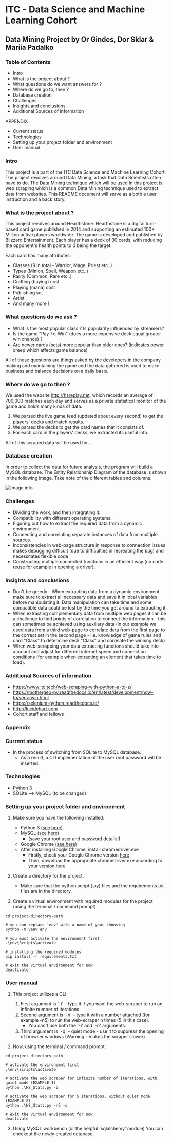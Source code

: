 # ITC -  Data Science and Machine Learning Cohort

## Data Mining Project by Or Gindes, Dor Sklar & Mariia Padalko

### Table of Contents 

* Intro
* What is the project about ?
* What questions do we want answers for ?
* Where do we go to, then ?
* Database creation
* Challenges
* Insights and conclusions
* Additional Sources of information

APPENDIX
* Current status
* Technologies
* Setting up your project folder and environment
* User manual

### Intro 

This project is a part of the ITC Data Science and Machine Learning Cohort. 
The project revolves around Data Mining, a task that Data Scientists often have to do. 
The Data Mining technique which will be used in this project is web scraping which is a common
Data Mining technique used to extract data from websites. 
This README document will serve as a both a user instruction and a back story. 


### What is the project about ? 

This project revolves around Hearthstone. 
Hearthstone is a digital turn-based card game published in 2014 and supporting an estimated 100+ Million active players worldwide.
The game is developed and published by Blizzard Entertainment. 
Each player has a deck of 30 cards, with reducing the opponent's health points to 0 being the target. 

Each card has many attributes:
* Classes (9 in total - Warrior, Mage, Priest etc..)
* Types (Minion, Spell, Weapon etc..)
* Rarity (Common, Rare etc..)
* Crafting (buying) cost
* Playing (mana) cost
* Publishing set
* Artist
* And many more !


### What questions do we ask ? 

* What is the most popular class ? Is popularity influenced by streamers? 
* Is the game "Pay-To-Win" (does a more expensive deck equal greater win chance) ?
* Are newer cards (sets) more popular than older ones? (indicates power creep which affects game balance)

All of these questions are things asked by the developers in the company making and maintaining the game 
and the data gathered is used to make business and balance decisions on a daily basis.

### Where do we go to then ?

We used the website http://hsreplay.net, which records an average of 700,000 matches each day and serves as a
private statistical monitor of the game and holds many kinds of data.
   1. We parsed the live game feed (updated about every second) to get the players' decks and match results.
   2. We parsed the decks to get the card names that it consists of.
   3. For each card in the players' decks, we extracted its useful info.

All of this scraped data will be used for...

### Database creation

In order to collect the data for future analysis, the program will build a MySQL database.
The Entity Relationship Diagram of the database is shown in the following image.
Take note of the different tables and columns.

![image info](ERD.png)


### Challenges 

* Dividing the work, and then integrating it.
* Compatibility with different operating systems.
* Figuring out how to extract the required data from a dynamic environment.
* Connecting and correlating separate instances of data from multiple sources.
* Inconsistencies in web-page structure in response to connection issues makes debugging difficult 
  (due to difficulties in recreating the bug) and necessitates flexible code
* Constructing multiple connected functions in an efficient way (no code reuse for example in opening a driver).

### Insights and conclusions 

* Don't be greedy - When extracting data from a dynamic environment make sure to extract all necessary data 
and save it in local variables before manipulating it. Data manipulation can take time and some compatible data
could be lost by the time you get around to extracting it.
* When extracting complementary data from multiple web pages it can be a challenge to find points of correlation
to connect the information - this can sometimes be achieved using auxiliary data (in our example we used 
data from a third web-page to correlate data from the first page to the correct set in the second page - i.e.
knowledge of game rules and card "Class" to determine deck "Class" and correlate the winning deck)
* When web-scrapping your data extracting functions should take into account and adjust for different internet
speed and connection conditions (for example when extracting an element that takes time to load).

### Additional Sources of information 
 
* https://www.itc.tech/web-scraping-with-python-a-to-z/ 
* https://mothergeo-py.readthedocs.io/en/latest/development/how-to/venv-win.html
* https://selenium-python.readthedocs.io/
* http://lucidchart.com 
* Cohort staff and fellows 

### Appendix

### Current status
* In the process of switching from SQLite to MySQL database.
    * As a result, a CLI implementation of the user root password will be inserted.

### Technologies 
* Python 3
* SQLite --> MySQL (to be changed)

### Setting up your project folder and environment
1. Make sure you have the following installed: 
    * Python 3 [(see here)](https://www.python.org/downloads/)
    * MySQL [(see here)](https://dev.mysql.com/downloads/installer/)
        * (save your root user and password details!)
    * Google Chrome [(see here)](https://www.google.com/chrome/)
    * After installing Google Chrome, install chromedriver.exe
        * Firstly, check your Google Chrome version [here](https://www.whatismybrowser.com/detect/what-version-of-chrome-do-i-have) 
        * Then, download the appropriate chromedriver.exe according to your version [here](https://chromedriver.chromium.org/)

2. Create a directory for the project. 
   * Make sure that the python script (.py) files and the requirements.txt files are in the directory.

3. Create a virtual environment with required modules for the project (using the terminal / command prompt)

```
cd project-directory-path

# you can replace 'env' with a name of your choosing.
python -m venv env

# you must activate the environemnt first
.\env\Scripts\activate

# installing the required modules
pip install -r requirements.txt

# exit the virtual environment for now
deactivate
```

### User manual
1. This project utilizes a CLI: 
    1. First argument is '-i' - type it if you want the web-scraper to run an infinite number of iterations.
    2. Second argument is '-n' - type it with a number attached (for example -n5) to run the web-scraper n times (5 in this case).
       * You can't use both the '-i' and '-n' arguments. 
    3. Third argument is '-q' - quiet mode - use it to suppress the opening of browser windows (Warning - makes the scraper slower)

2. Now, using the terminal / command prompt:

```
cd project-directory-path

# activate the environemnt first
.\env\Scripts\activate

# activate the web scraper for infinite number of iterations, with quiet mode (EXAMPLE 1)
python .\HS_Stats.py -i

# activate the web scraper for 5 iterations, without quiet mode (EXAMPLE 2)
python .\HS_Stats.py -n5 -q

# exit the virtual environment for now
deactivate
```

3. Using MySQL workbench (or the helpful 'sqlalchemy' module) You can checkout the newly created database.